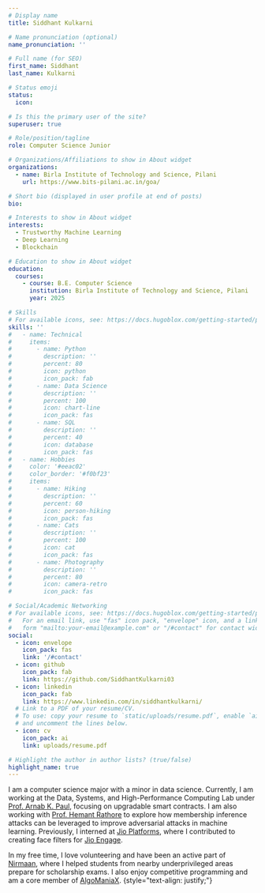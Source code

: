 ```yaml
---
# Display name
title: Siddhant Kulkarni

# Name pronunciation (optional)
name_pronunciation: ''

# Full name (for SEO)
first_name: Siddhant
last_name: Kulkarni

# Status emoji
status:
  icon:

# Is this the primary user of the site?
superuser: true

# Role/position/tagline
role: Computer Science Junior

# Organizations/Affiliations to show in About widget
organizations:
  - name: Birla Institute of Technology and Science, Pilani
    url: https://www.bits-pilani.ac.in/goa/

# Short bio (displayed in user profile at end of posts)
bio: 

# Interests to show in About widget
interests:
  - Trustworthy Machine Learning
  - Deep Learning
  - Blockchain

# Education to show in About widget
education:
  courses:
    - course: B.E. Computer Science
      institution: Birla Institute of Technology and Science, Pilani
      year: 2025

# Skills
# For available icons, see: https://docs.hugoblox.com/getting-started/page-builder/#icons
skills: ''
#   - name: Technical
#     items:
#       - name: Python
#         description: ''
#         percent: 80
#         icon: python
#         icon_pack: fab
#       - name: Data Science
#         description: ''
#         percent: 100
#         icon: chart-line
#         icon_pack: fas
#       - name: SQL
#         description: ''
#         percent: 40
#         icon: database
#         icon_pack: fas
#   - name: Hobbies
#     color: '#eeac02'
#     color_border: '#f0bf23'
#     items:
#       - name: Hiking
#         description: ''
#         percent: 60
#         icon: person-hiking
#         icon_pack: fas
#       - name: Cats
#         description: ''
#         percent: 100
#         icon: cat
#         icon_pack: fas
#       - name: Photography
#         description: ''
#         percent: 80
#         icon: camera-retro
#         icon_pack: fas

# Social/Academic Networking
# For available icons, see: https://docs.hugoblox.com/getting-started/page-builder/#icons
#   For an email link, use "fas" icon pack, "envelope" icon, and a link in the
#   form "mailto:your-email@example.com" or "/#contact" for contact widget.
social:
  - icon: envelope
    icon_pack: fas
    link: '/#contact'
  - icon: github
    icon_pack: fab
    link: https://github.com/SiddhantKulkarni03
  - icon: linkedin
    icon_pack: fab
    link: https://www.linkedin.com/in/siddhantkulkarni/
  # Link to a PDF of your resume/CV.
  # To use: copy your resume to `static/uploads/resume.pdf`, enable `ai` icons in `params.yaml`,
  # and uncomment the lines below.
  - icon: cv
    icon_pack: ai
    link: uploads/resume.pdf

# Highlight the author in author lists? (true/false)
highlight_name: true
---
```


I am a computer science major with a minor in data science. Currently, I am working at the Data, Systems, and High-Performance Computing Lab under [Prof. Arnab K. Paul](https://arnabkrpaul.github.io/), focusing on upgradable smart contracts. I am also working with [Prof. Hemant Rathore](https://www.bits-pilani.ac.in/goa/hemant-rathore/) to explore how membership inference attacks can be leveraged to improve adversarial attacks in machine learning. Previously, I interned at [Jio Platforms](https://www.jio.com/platforms/), where I contributed to creating face filters for [Jio Engage](https://jioengage.com/). 

In my free time, I love volunteering and have been an active part of [Nirmaan](https://nirmaan.org/), where I helped students from nearby underprivileged areas prepare for scholarship exams. I also enjoy competitive programming and am a core member of [AlgoManiaX](https://www.linkedin.com/company/algomaniax/).
{style="text-align: justify;"}
